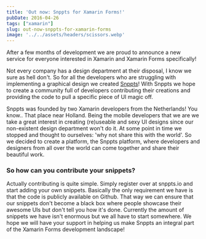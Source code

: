 ```yaml
---
title: 'Out now: Snppts for Xamarin Forms!'
pubDate: 2016-04-26
tags: ["xamarin"]
slug: out-now-snppts-for-xamarin-forms
image: '../../assets/headers/scissors.webp'
---
```


After a few months of development we are proud to announce a new service for everyone interested in Xamarin and Xamarin Forms specifically! 

Not every company has a design department at their disposal, I know we sure as hell don't. So for all the developers who are struggling with implementing a graphical design we created [Snppts](https://www.snppts.io)! With Snppts we hope to create a community full of developers contributing their creations and providing the code to pull a specific piece of UI magic off.

Snppts was founded by two Xamarin developers from the Netherlands! You know.. That place near Holland. Being the mobile developers that we are we take a great interest in creating (re)useable and sexy UI designs since our non-existent design department won't do it. At some point in time we stopped and thought to ourselves: 'why not share this with the world'. So we decided to create a platform, the Snppts platform, where developers and designers from all over the world can come together and share their beautiful work.

### So how can you contribute your snippets?

Actually contributing is quite simple. Simply register over at snppts.io and start adding your own snippets. Basically the only requirement we have is that the code is publicly available on Github. That way we can ensure that our snippets don't become a black box where people showcase their awesome UIs but don't tell you how it's done. Currently the amount of snippets we have isn't enormous but we all have to start somewhere. We hope we will have your support in helping us make Snppts an integral part of the Xamarin Forms development landscape!
